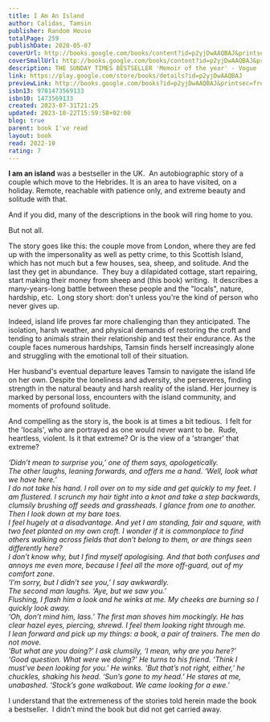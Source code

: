 ```yaml
---  
title: I Am An Island  
author: Calidas, Tamsin  
publisher: Random House  
totalPage: 259  
publishDate: 2020-05-07  
coverUrl: http://books.google.com/books/content?id=p2yjDwAAQBAJ&printsec=frontcover&img=1&zoom=1&edge=curl&source=gbs_api  
coverSmallUrl: http://books.google.com/books/content?id=p2yjDwAAQBAJ&printsec=frontcover&img=1&zoom=5&edge=curl&source=gbs_api  
description: THE SUNDAY TIMES BESTSELLER 'Memoir of the year' - Vogue 'A wondrous, sensuous memoir of salt-stung survival . . . clear-eyed and poetic prose' Sunday Times 'A fascinating memoir' - Daily Mail When Tamsin Calidas first arrives on a remote island in the Scottish Hebrides, it feels like coming home. Disenchanted by London, she and her husband left the city and high-flying careers to move the 500 miles north, despite having absolutely no experience of crofting, or of island life. It was idyllic, for a while. But as the months wear on, the children she'd longed for fail to materialise, and her marriage breaks down, Tamsin finds herself in ever-increasing isolation. Injured, ill, without money or friend she is pared right back, stripped to becoming simply a raw element of the often harsh landscape. But with that immersion in her surroundings comes the possibility of rebirth and renewal. Tamsin begins the slow journey back from the brink. Startling, raw and extremely moving, I Am An Island is a story about the incredible ability of the natural world to provide when everything else has fallen away - a stunning book about solitude, friendship, resilience and self-discovery.  
link: https://play.google.com/store/books/details?id=p2yjDwAAQBAJ  
previewLink: http://books.google.com/books?id=p2yjDwAAQBAJ&printsec=frontcover&dq=Tamsin+Calid,+I+am+an+island&hl=&as_pt=BOOKS&cd=1&source=gbs_api  
isbn13: 9781473569133  
isbn10: 1473569133  
created: 2023-07-31T21:25  
updated: 2023-10-22T15:59:58+02:00  
blog: true  
parent: book I've read  
layout: book  
read: 2022-10  
rating: 7  
---  
```

  
**I am an island** was a bestseller in the UK.  An autobiographic story of a couple which move to the Hebrides. It is an area to have visited, on a holiday.  Remote, reachable with patience only, and extreme beauty and solitude with that.  
  
And if you did, many of the descriptions in the book will ring home to you.  
  
But not all.  
  
The story goes like this: the couple move from London, where they are fed up with the impersonality as well as petty crime, to this Scottish Island, which has not much but a few houses, sea, sheep, and solitude. And the last they get in abundance.  They buy a dilapidated cottage, start repairing, start making their money from sheep and (this book) writing.  It describes a many-years-long battle between these people and the "locals", nature, hardship, etc.  Long story short: don't unless you're the kind of person who never gives up.    
  
Indeed, island life proves far more challenging than they anticipated. The isolation, harsh weather, and physical demands of restoring the croft and tending to animals strain their relationship and test their endurance. As the couple faces numerous hardships, Tamsin finds herself increasingly alone and struggling with the emotional toll of their situation.  
  
Her husband's eventual departure leaves Tamsin to navigate the island life on her own. Despite the loneliness and adversity, she perseveres, finding strength in the natural beauty and harsh reality of the island. Her journey is marked by personal loss, encounters with the island community, and moments of profound solitude.  
  
And compelling as the story is, the book is at times a bit tedious.  I felt for the 'locals', who are portrayed as one would never want to be.  Rude, heartless, violent. Is it that extreme? Or is the view of a 'stranger' that extreme?  
  
  
_‘Didn’t mean to surprise you,’ one of them says, apologetically._  
_The other laughs, leaning forwards, and offers me a hand. ‘Well, look what we have here.’_  
_I do not take his hand. I roll over on to my side and get quickly to my feet. I am flustered. I scrunch my hair tight into a knot and take a step backwards, clumsily brushing off seeds and grassheads. I glance from one to another. Then I look down at my bare toes._  
_I feel hugely at a disadvantage. And yet I am standing, fair and square, with two feet planted on my own croft. I wonder if it is commonplace to find others walking across fields that don’t belong to them, or are things seen differently here?_  
_I don’t know why, but I find myself apologising. And that both confuses and annoys me even more, because I feel all the more off-guard, out of my comfort zone._  
_‘I’m sorry, but I didn’t see you,’ I say awkwardly._  
_The second man laughs. ‘Aye, but we saw you.’_  
_Flushing, I flash him a look and he winks at me. My cheeks are burning so I quickly look away._  
_‘Oh, don’t mind him, lass.’ The first man shoves him mockingly. He has clear hazel eyes, piercing, shrewd. I feel them looking right through me._  
_I lean forward and pick up my things: a book, a pair of trainers. The men do not move._  
_‘But what are you doing?’ I ask clumsily, ‘I mean, why are you here?’_  
_‘Good question. What were we doing?’ He turns to his friend. ‘Think I must’ve been looking for you.’ He winks. ‘But that’s not right, either,’ he chuckles, shaking his head. ‘Sun’s gone to my head.’ He stares at me, unabashed. ‘Stock’s gone walkabout. We came looking for a ewe.’_  
  
I understand that the extremeness of the stories told herein made the book a bestseller.  I didn't mind the book but did not get carried away.